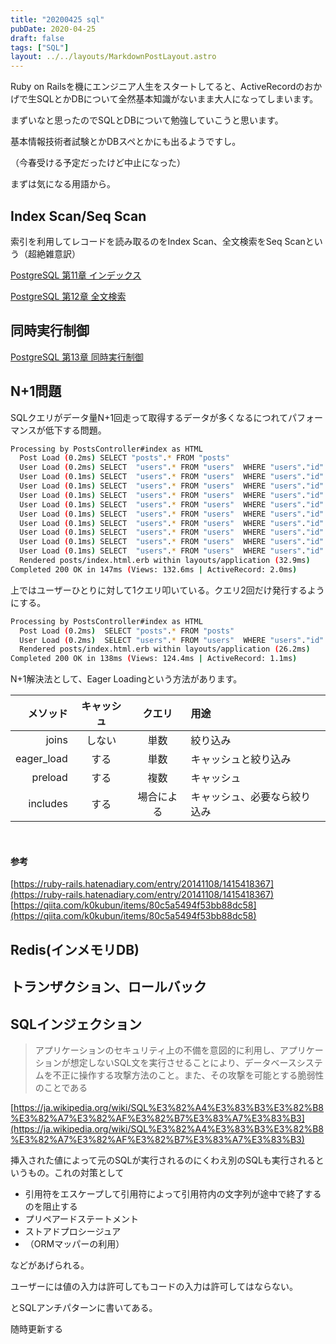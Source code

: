 ```yaml
---
title: "20200425 sql"
pubDate: 2020-04-25
draft: false
tags: ["SQL"]
layout: ../../layouts/MarkdownPostLayout.astro
---
```


Ruby on Railsを機にエンジニア人生をスタートしてると、ActiveRecordのおかげで生SQLとかDBについて全然基本知識がないまま大人になってしまいます。

まずいなと思ったのでSQLとDBについて勉強していこうと思います。

<!--more-->

基本情報技術者試験とかDBスペとかにも出るようですし。

（今春受ける予定だったけど中止になった）

まずは気になる用語から。

## Index Scan/Seq Scan

索引を利用してレコードを読み取るのをIndex Scan、全文検索をSeq Scanという（超絶雑意訳）

[PostgreSQL 第11章 インデックス](https://www.postgresql.jp/document/11/html/indexes.html)

[PostgreSQL 第12章 全文検索](https://www.postgresql.jp/document/11/html/textsearch.html)

## 同時実行制御

[PostgreSQL 第13章 同時実行制御](https://www.postgresql.jp/document/11/html/mvcc.html)

## N+1問題

SQLクエリがデータ量N+1回走って取得するデータが多くなるにつれてパフォーマンスが低下する問題。

```sh
Processing by PostsController#index as HTML
  Post Load (0.2ms) SELECT "posts".* FROM "posts"
  User Load (0.2ms) SELECT  "users".* FROM "users"  WHERE "users"."id" = ? LIMIT 1  [["id", 1]]
  User Load (0.1ms) SELECT  "users".* FROM "users"  WHERE "users"."id" = ? LIMIT 1  [["id", 2]]
  User Load (0.1ms) SELECT  "users".* FROM "users"  WHERE "users"."id" = ? LIMIT 1  [["id", 3]]
  User Load (0.1ms) SELECT  "users".* FROM "users"  WHERE "users"."id" = ? LIMIT 1  [["id", 4]]
  User Load (0.1ms) SELECT  "users".* FROM "users"  WHERE "users"."id" = ? LIMIT 1  [["id", 5]]
  User Load (0.1ms) SELECT  "users".* FROM "users"  WHERE "users"."id" = ? LIMIT 1  [["id", 6]]
  User Load (0.1ms) SELECT  "users".* FROM "users"  WHERE "users"."id" = ? LIMIT 1  [["id", 7]]
  User Load (0.1ms) SELECT  "users".* FROM "users"  WHERE "users"."id" = ? LIMIT 1  [["id", 8]]
  User Load (0.1ms) SELECT  "users".* FROM "users"  WHERE "users"."id" = ? LIMIT 1  [["id", 9]]
  User Load (0.1ms) SELECT  "users".* FROM "users"  WHERE "users"."id" = ? LIMIT 1  [["id", 10]]
  Rendered posts/index.html.erb within layouts/application (32.9ms)
Completed 200 OK in 147ms (Views: 132.6ms | ActiveRecord: 2.0ms)
```

上ではユーザーひとりに対して1クエリ叩いている。クエリ2回だけ発行するようにする。

```sh
Processing by PostsController#index as HTML
  Post Load (0.2ms)  SELECT "posts".* FROM "posts"
  User Load (0.2ms)  SELECT "users".* FROM "users"  WHERE "users"."id" IN (1, 2, 3, 4, 5, 6, 7, 8, 9, 10)
  Rendered posts/index.html.erb within layouts/application (26.2ms)
Completed 200 OK in 138ms (Views: 124.4ms | ActiveRecord: 1.1ms)
```

N+1解決法として、Eager Loadingという方法があります。

|メソッド   |キャッシュ|クエリ     | 用途         |
|---------:|:-------:|:--------:|:------------|
|joins     |しない    |単数      |絞り込み          |
|eager_load|する      |単数      |キャッシュと絞り込み|
|preload   |する      |複数      |キャッシュ     |
|includes  |する      |場合による |キャッシュ、必要なら絞り込み|

<br>

#### 参考

[https://ruby-rails.hatenadiary.com/entry/20141108/1415418367](https://ruby-rails.hatenadiary.com/entry/20141108/1415418367)
[https://qiita.com/k0kubun/items/80c5a5494f53bb88dc58](https://qiita.com/k0kubun/items/80c5a5494f53bb88dc58)

## Redis(インメモリDB)

## トランザクション、ロールバック


## SQLインジェクション

>アプリケーションのセキュリティ上の不備を意図的に利用し、アプリケーションが想定しないSQL文を実行させることにより、データベースシステムを不正に操作する攻撃方法のこと。また、その攻撃を可能とする脆弱性のことである

[https://ja.wikipedia.org/wiki/SQL%E3%82%A4%E3%83%B3%E3%82%B8%E3%82%A7%E3%82%AF%E3%82%B7%E3%83%A7%E3%83%B3](https://ja.wikipedia.org/wiki/SQL%E3%82%A4%E3%83%B3%E3%82%B8%E3%82%A7%E3%82%AF%E3%82%B7%E3%83%A7%E3%83%B3)

挿入された値によって元のSQLが実行されるのにくわえ別のSQLも実行されるというもの。これの対策として

- 引用符をエスケープして引用符によって引用符内の文字列が途中で終了するのを阻止する
- プリペアードステートメント
- ストアドプロシージュア
- （ORMマッパーの利用）

などがあげられる。

ユーザーには値の入力は許可してもコードの入力は許可してはならない。

とSQLアンチパターンに書いてある。

随時更新する
